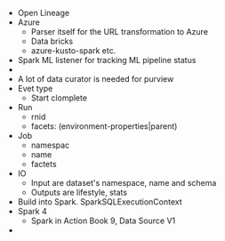 - Open Lineage
- Azure
	- Parser itself for the URL transformation to Azure
	- Data bricks
	- azure-kusto-spark etc.
- Spark ML listener for tracking ML pipeline status
- 
- A lot of data curator is needed for purview
- Evet type
	- Start clomplete
- Run
	- rnid
	- facets: (environment-properties|parent)
- Job
	- namespac
	- name
	- factets
- IO
	- Input are dataset's namespace, name and schema
	- Outputs are lifestyle, stats
- Build into Spark. SparkSQLExecutionContext
- Spark 4
	- Spark in Action Book 9, Data Source V1
- 

